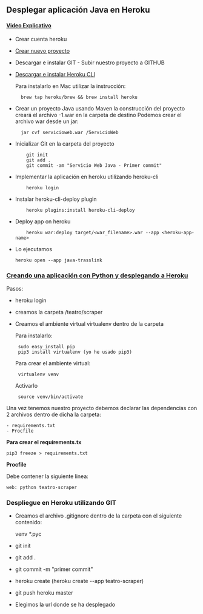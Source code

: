 ## Desplegar aplicación Java en Heroku

#### [Video Explicativo](https://www.youtube.com/watch?v=7p8jyidcNMs)

* Crear cuenta heroku
* [Crear nuevo proyecto](https://dashboard.heroku.com/new-app)
* Descargar e instalar GIT - Subir nuestro proyecto a GITHUB
* [Descargar e instalar Heroku CLI](https://devcenter.heroku.com/articles/heroku-cli)

  Para instalarlo en Mac utilizar la instrucción:
  
        brew tap heroku/brew && brew install heroku
      
* Crear un proyecto Java usando Maven
  la construcción del proyecto creará el archivo -1.war en la carpeta de destino
  Podemos crear el archivo war desde un jar:
  
        jar cvf servicioweb.war /ServicioWeb
  
* Inicializar Git en la carpeta del proyecto

          git init
          git add .
          git commit -am "Servicio Web Java - Primer commit"
    
* Implementar la aplicación en heroku utilizando heroku-cli
    
          heroku login
    
* Instalar heroku-cli-deploy plugin
    
          heroku plugins:install heroku-cli-deploy
    
* Deploy app on heroku
   
          heroku war:deploy target/<war_filename>.war --app <heroku-app-name>
  
* Lo ejecutamos

      heroku open --app java-trasslink



### [Creando una aplicación con Python y desplegando a Heroku](https://www.youtube.com/watch?v=PEcWR882goU)
   
Pasos: 
   
   - heroku login
   - creamos la carpeta /teatro/scraper
   - Creamos el ambiente virtual virtualenv dentro de la carpeta
   
       Para instalarlo:

          sudo easy_install pip
          pip3 install virtualenv (yo he usado pip3)


       Para crear el ambiente virtual:

          virtualenv venv

       Activarlo

          source venv/bin/activate
      

Una vez tenemos nuestro proyecto debemos declarar las dependencias con 2 archivos dentro de dicha la carpeta: 

    - requirements.txt
    - Procfile
    
**Para crear el requirements.tx**

    pip3 freeze > requirements.txt

**Procfile**

Debe contener la siguiente linea:

    web: python teatro-scraper
    
### Despliegue en Heroku utilizando GIT
- Creamos el archivo .gitignore dentro de la carpeta con el siguiente contenido:

    venv
    *.pyc

- git init
- git add .
- git commit -m "primer commit"
- heroku create (heroku create --app teatro-scraper)
- git push heroku master
- Elegimos la url donde se ha desplegado

